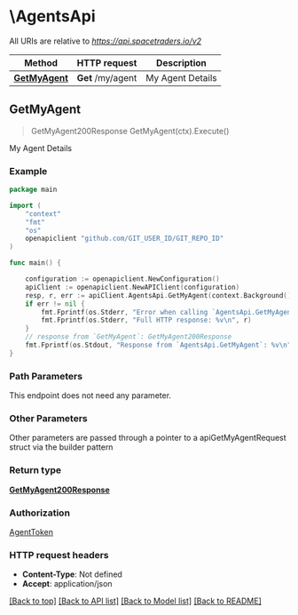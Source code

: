 # \AgentsApi

All URIs are relative to *https://api.spacetraders.io/v2*

Method | HTTP request | Description
------------- | ------------- | -------------
[**GetMyAgent**](AgentsApi.md#GetMyAgent) | **Get** /my/agent | My Agent Details



## GetMyAgent

> GetMyAgent200Response GetMyAgent(ctx).Execute()

My Agent Details



### Example

```go
package main

import (
    "context"
    "fmt"
    "os"
    openapiclient "github.com/GIT_USER_ID/GIT_REPO_ID"
)

func main() {

    configuration := openapiclient.NewConfiguration()
    apiClient := openapiclient.NewAPIClient(configuration)
    resp, r, err := apiClient.AgentsApi.GetMyAgent(context.Background()).Execute()
    if err != nil {
        fmt.Fprintf(os.Stderr, "Error when calling `AgentsApi.GetMyAgent``: %v\n", err)
        fmt.Fprintf(os.Stderr, "Full HTTP response: %v\n", r)
    }
    // response from `GetMyAgent`: GetMyAgent200Response
    fmt.Fprintf(os.Stdout, "Response from `AgentsApi.GetMyAgent`: %v\n", resp)
}
```

### Path Parameters

This endpoint does not need any parameter.

### Other Parameters

Other parameters are passed through a pointer to a apiGetMyAgentRequest struct via the builder pattern


### Return type

[**GetMyAgent200Response**](GetMyAgent200Response.md)

### Authorization

[AgentToken](../README.md#AgentToken)

### HTTP request headers

- **Content-Type**: Not defined
- **Accept**: application/json

[[Back to top]](#) [[Back to API list]](../README.md#documentation-for-api-endpoints)
[[Back to Model list]](../README.md#documentation-for-models)
[[Back to README]](../README.md)


